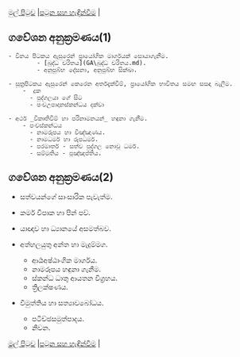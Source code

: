 [මුල් පිටුව](/index.md) |[පටුන සහ හැඳින්වීම](/හැඳින්වීම.md) |

## ගවේශන අනුක්‍රමණය(1)

	- විනය පිටකය ඇසුරෙන් ප්‍රායෝගික මාර්ගයක් සොයාගැනීම.
			- [බුද්ධ චරිතය](GA\බුද්ධ චරිතය.md).
			- අනුපුබ්භ දේසනා, අනුපුබ්භ සික්ඛා.

	- සූත්‍රපිටකය ඇසුරෙන් කෙරෙන අර්තදැක්වීම්, ප්‍රායෝගික භාවිතය සමඟ සසඳා බැලීම.
		-  දුක
		  - පුද්ගලයා ගේ සිට
		  - පංචඋපාදානස්කන්ධය දක්වා

	- අර්ථ _විකෘතිවීම් හා පරිනාමනයන්_ හඳුනා ගැනීම.
		- පංචස්කන්ධය
		  - නාමරූපය හා විඤ්ඤාණය.
		  - නාමධර්ම හා රූපධර්ම.
		  - පරමාර්ත - සත්ව පුද්ගල නොවූ ධර්ම.
		  - සම්මුතිය - ප්‍රඤ්ඤප්තිය.


## ගවේශන අනුක්‍රමණය(2)

- සත්වයන්ගේ සාංසාරික පැවැත්ම.
- කර්ම විපාක හා පින් පව්.
- යාඥාව හා ධ්‍යානයේ අසමත්බව.
- අත්හලයුතු අන්ත හා මැදුම්මග.
	- ආර්‍යඅෂ්ඨාංගික මාර්ගය.
	- නාමරූපය හඳුනා ගැනීම.
	- ස්කන්ධ ධාතු ආයතන විග්‍රහය.
	- ත්‍රිලක්ෂණය.

- විමුත්තිය හා සත්‍යාවබෝධය.
	- පටිච්ඡසමුත්පාදය.
	- නිවන.

[මුල් පිටුව](/index.md) |[පටුන සහ හැඳින්වීම](/හැඳින්වීම.md) |
